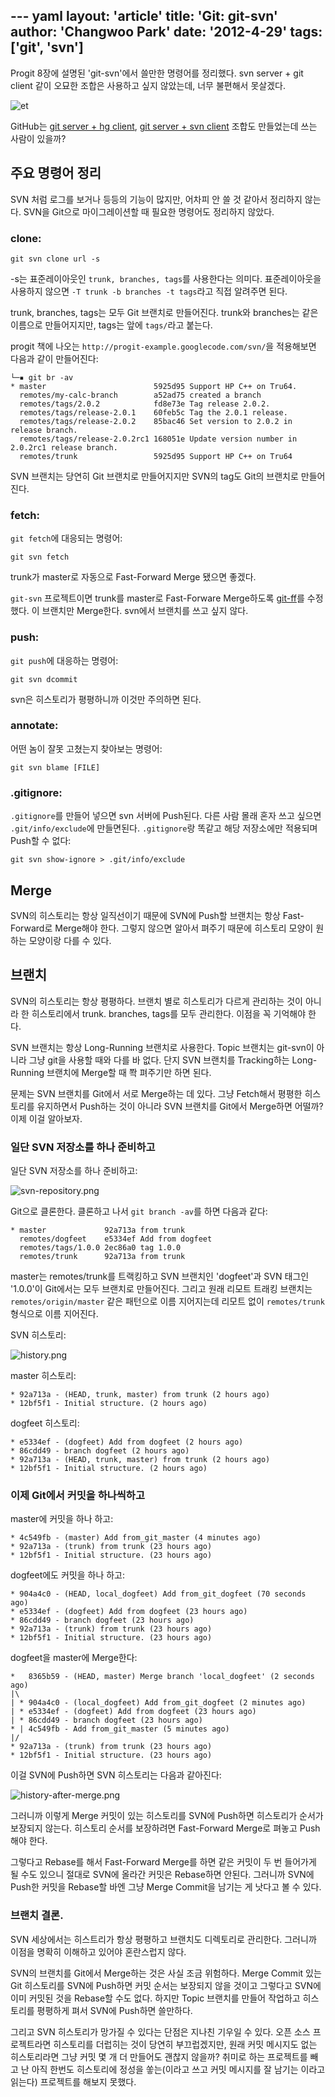 --- yaml
layout: 'article'
title: 'Git: git-svn'
author: 'Changwoo Park'
date: '2012-4-29'
tags: ['git', 'svn']
---

Progit 8장에 설명된 'git-svn'에서 쓸만한 명령어를 정리했다. svn server + git client 같이 오묘한 조합은 사용하고 싶지 않았는데, 너무 불편해서 못살겠다.

![et](/articles/2012/git-svn/et.jpg)

GitHub는 [git server + hg client][hg-git], [git server + svn client][svn-git] 조합도 만들었는데 쓰는 사람이 있을까?

## 주요 명령어 정리

SVN 처럼 로그를 보거나 등등의 기능이 많지만, 어차피 안 쓸 것 같아서 정리하지 않는다. SVN을 Git으로 마이그레이션할 때 필요한 명령어도 정리하지 않았다.

### clone:

    git svn clone url -s

-s는 표준레이아웃인 `trunk, branches, tags`를 사용한다는 의미다. 표준레이아웃을 사용하지 않으면 `-T trunk -b branches -t tags`라고 직접 알려주면 된다.

trunk, branches, tags는 모두 Git 브랜치로 만들어진다. trunk와 branches는 같은 이름으로 만들어지지만, tags는 앞에 `tags/`라고 붙는다.

progit 책에 나오는 `http://progit-example.googlecode.com/svn/`을 적용해보면 다음과 같이 만들어진다:

    └─▪ git br -av
    * master                        5925d95 Support HP C++ on Tru64.
      remotes/my-calc-branch        a52ad75 created a branch
      remotes/tags/2.0.2            fd8e73e Tag release 2.0.2.
      remotes/tags/release-2.0.1    60feb5c Tag the 2.0.1 release.
      remotes/tags/release-2.0.2    85bac46 Set version to 2.0.2 in release branch.
      remotes/tags/release-2.0.2rc1 168051e Update version number in 2.0.2rc1 release branch.
      remotes/trunk                 5925d95 Support HP C++ on Tru64

SVN 브랜치는 당연히 Git 브랜치로 만들어지지만 SVN의 tag도 Git의 브랜치로 만들어진다.

### fetch:

`git fetch`에 대응되는 명령어:

    git svn fetch

trunk가 master로 자동으로 Fast-Forward Merge 됐으면 좋겠다. 

`git-svn` 프로젝트이면 trunk를 master로 Fast-Forware Merge하도록 [git-ff][]를 수정했다. 이 브랜치만 Merge한다. svn에서 브랜치를 쓰고 싶지 않다.

### push:

`git push`에 대응하는 명령어:

    git svn dcommit

svn은 히스토리가 평평하니까 이것만 주의하면 된다.

### annotate:

어떤 놈이 잘못 고쳤는지 찾아보는 명령어:

    git svn blame [FILE] 

### .gitignore:

`.gitignore`를 만들어 넣으면 svn 서버에 Push된다. 다른 사람 몰래 혼자 쓰고 싶으면 `.git/info/exclude`에 만들면된다. `.gitignore`랑 똑같고 해당 저장소에만 적용되며 Push할 수 없다:

    git svn show-ignore > .git/info/exclude

## Merge

SVN의 히스토리는 항상 일직선이기 때문에 SVN에 Push할 브랜치는 항상 Fast-Forward로 Merge해야 한다. 그렇지 않으면 알아서 펴주기 때문에 히스토리 모양이 원하는 모양이랑 다를 수 있다.

## 브랜치

SVN의 히스토리는 항상 평평하다. 브랜치 별로 히스토리가 다르게 관리하는 것이 아니라 한 히스토리에서 trunk. branches, tags를 모두 관리한다. 이점을 꼭 기억해야 한다.

SVN 브랜치는 항상 Long-Running 브랜치로 사용한다. Topic 브랜치는 git-svn이 아니라 그냥 git을 사용할 때와 다를 바 없다. 단지 SVN 브랜치를 Tracking하는 Long-Running 브랜치에 Merge할 때 쫙 펴주기만 하면 된다.

문제는 SVN 브랜치를 Git에서 서로 Merge하는 데 있다. 그냥 Fetch해서 평평한 히스토리를 유지하면서 Push하는 것이 아니라 SVN 브랜치를 Git에서 Merge하면 어떨까? 이제 이걸 알아보자.

### 일단 SVN 저장소를 하나 준비하고

일단 SVN 저장소를 하나 준비하고:

![svn-repository.png](/articles/2012/git-svn/svn-repository.png)

Git으로 클론한다. 클론하고 나서 `git branch -av`를 하면 다음과 같다:

    * master             92a713a from trunk
      remotes/dogfeet    e5334ef Add from dogfeet
      remotes/tags/1.0.0 2ec86a0 tag 1.0.0
      remotes/trunk      92a713a from trunk

master는 remotes/trunk를 트랙킹하고 SVN 브랜치인 'dogfeet'과 SVN 태그인 '1.0.0'이 Git에서는 모두 브랜치로 만들어진다. 그리고 원래 리모트 트래킹 브랜치는 `remotes/origin/master` 같은 패턴으로 이름 지어지는데 리모트 없이 `remotes/trunk` 형식으로 이름 지어진다.

SVN 히스토리:

![history.png](/articles/2012/git-svn/history.png)

master 히스토리:

    * 92a713a - (HEAD, trunk, master) from trunk (2 hours ago)
    * 12bf5f1 - Initial structure. (2 hours ago)

dogfeet 히스토리:

    * e5334ef - (dogfeet) Add from dogfeet (2 hours ago)
    * 86cdd49 - branch dogfeet (2 hours ago)
    * 92a713a - (HEAD, trunk, master) from trunk (2 hours ago)
    * 12bf5f1 - Initial structure. (2 hours ago)

### 이제 Git에서 커밋을 하나씩하고

master에 커밋을 하나 하고:

    * 4c549fb - (master) Add from_git_master (4 minutes ago)
    * 92a713a - (trunk) from trunk (23 hours ago)
    * 12bf5f1 - Initial structure. (23 hours ago)

dogfeet에도 커밋을 하나 하고:

    * 904a4c0 - (HEAD, local_dogfeet) Add from_git_dogfeet (70 seconds ago)
    * e5334ef - (dogfeet) Add from dogfeet (23 hours ago)
    * 86cdd49 - branch dogfeet (23 hours ago)
    * 92a713a - (trunk) from trunk (23 hours ago)
    * 12bf5f1 - Initial structure. (23 hours ago)

dogfeet을 master에 Merge한다:

    *   8365b59 - (HEAD, master) Merge branch 'local_dogfeet' (2 seconds ago)
    |\  
    | * 904a4c0 - (local_dogfeet) Add from_git_dogfeet (2 minutes ago)
    | * e5334ef - (dogfeet) Add from dogfeet (23 hours ago)
    | * 86cdd49 - branch dogfeet (23 hours ago)
    * | 4c549fb - Add from_git_master (5 minutes ago)
    |/  
    * 92a713a - (trunk) from trunk (23 hours ago)
    * 12bf5f1 - Initial structure. (23 hours ago)

이걸 SVN에 Push하면 SVN 히스토리는 다음과 같아진다:

![history-after-merge.png](/articles/2012/git-svn/history-after-merge.png)

그러니까 이렇게 Merge 커밋이 있는 히스토리를 SVN에 Push하면 히스토리가 순서가 보장되지 않는다. 히스토리 순서를 보장하려면 Fast-Forward Merge로 펴놓고 Push해야 한다.

그렇다고 Rebase를 해서 Fast-Forward Merge를 하면 같은 커밋이 두 번 들어가게 될 수도 있으니 절대로 SVN에 올라간 커밋은 Rebase하면 안된다. 그러니까 SVN에 Push한 커밋을 Rebase할 바엔 그냥 Merge Commit을 남기는 게 낫다고 볼 수 있다.

### 브랜치 결론.

SVN 세상에서는 히스트리가 항상 평평하고 브랜치도 디렉토리로 관리한다. 그러니까 이점을 명확히 이해하고 있어야 혼란스럽지 않다.

SVN의 브랜치를 Git에서 Merge하는 것은 사실 조금 위험하다. Merge Commit 있는 Git 히스토리를 SVN에 Push하면 커밋 순서는 보장되지 않을 것이고 그렇다고 SVN에 이미 커밋된 것을 Rebase할 수도 없다. 하지만 Topic 브랜치를 만들어 작업하고 히스토리를 평평하게 펴서 SVN에 Push하면 쓸만하다.

그리고 SVN 히스토리가 망가질 수 있다는 단점은 지나친 기우일 수 있다. 오픈 소스 프로젝트라면 히스토리를 더럽히는 것이 당연히 부끄럽겠지만, 원래 커밋 메시지도 없는 히스토리라면 그냥 커밋 몇 개 더 만들어도 괜찮지 않을까? 취미로 하는 프로젝트를 빼고 난 아직 한번도 히스토리에 정성을 쏳는(이라고 쓰고 커밋 메시지를 잘 남기는 이라고 읽는다) 프로젝트를 해보지 못했다.

[git-ff]: https://github.com/pismute/git-tles
[hg-git]: http://hg-git.github.com/
[svn-git]: https://github.com/blog/966-improved-subversion-client-support

